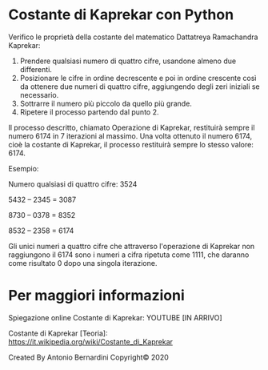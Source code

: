 # Costante di Kaprekar con Python
Verifico le proprietà della costante del matematico Dattatreya Ramachandra Kaprekar:

1) Prendere qualsiasi numero di quattro cifre, usandone almeno due differenti.
2) Posizionare le cifre in ordine decrescente e poi in ordine crescente così da ottenere due numeri di quattro cifre, aggiungendo degli zeri iniziali se necessario.
3) Sottrarre il numero più piccolo da quello più grande.
4) Ripetere il processo partendo dal punto 2.

Il processo descritto, chiamato Operazione di Kaprekar, restituirà sempre il numero 6174 in 7 iterazioni al massimo. Una volta ottenuto il numero 6174, cioè la costante di Kaprekar, il processo restituirà sempre lo stesso valore: 6174.

Esempio:

Numero qualsiasi di quattro cifre: 3524

5432 – 2345 = 3087

8730 – 0378 = 8352

8532 – 2358 = 6174

Gli unici numeri a quattro cifre che attraverso l'operazione di Kaprekar non raggiungono il 6174 sono i numeri a cifra ripetuta come 1111, che daranno come risultato 0 dopo una singola iterazione.

# Per maggiori informazioni

Spiegazione online Costante di Kaprekar: YOUTUBE [IN ARRIVO]

Costante di Kaprekar [Teoria]: https://it.wikipedia.org/wiki/Costante_di_Kaprekar

Created By Antonio Bernardini Copyright© 2020
